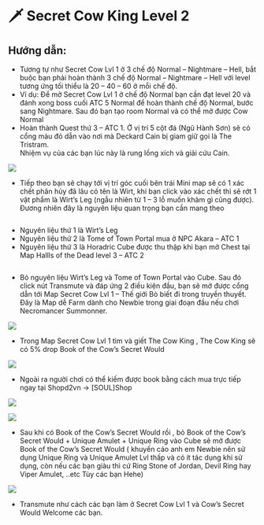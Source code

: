 # 🗡 Secret Cow King Level 2

## Hướng dẫn:

* Tương tự như Secret Cow Lvl 1 ở 3 chế độ Normal – Nightmare – Hell, bắt buộc bạn phải hoàn thành 3 chế độ Normal – Nightmare – Hell với level tương ứng tối thiểu là 20 – 40 – 60 ở mỗi chế độ.
* Ví dụ: Để mở Secret Cow Lvl 1 ở chế độ Normal bạn cần đạt level 20 và đánh xong boss cuối ATC 5 Normal để hoàn thành chế độ Normal, bước sang Nightmare. Sau đó bạn tạo room Normal và có thể mở được Cow Normal
* Hoàn thành Quest thứ 3 – ATC 1. Ở vị trí 5 cột đá (Ngũ Hành Sơn) sẽ có cổng màu đỏ dẫn vào nơi mà Deckard Cain bị giam giữ gọi là The Tristram.\
  Nhiệm vụ của các bạn lúc này là rung lồng xích và giải cứu Cain.

![](https://i2.wp.com/diablo2-vn.com/wp-content/uploads/2021/01/1.png?resize=1020%2C766\&ssl=1)

* Tiếp theo bạn sẽ chạy tới vị trí góc cuối bên trái Mini map sẽ có 1 xác chết phân hủy đã lâu có tên là Wirt, khi bạn click vào xác chết thì sẽ rớt 1 vật phẩm là Wirt’s Leg (ngẫu nhiên từ 1 – 3 lỗ muốn khảm gì cũng được). Đương nhiên đây là nguyên liệu quan trọng bạn cần mang theo

<figure><img src="https://i2.wp.com/diablo2-vn.com/wp-content/uploads/2021/01/2.png?resize=1020%2C765&#x26;ssl=1" alt=""><figcaption></figcaption></figure>

* Nguyên liệu thứ 1 là Wirt’s Leg
* Nguyên liệu thứ 2 là Tome of Town Portal mua ở NPC Akara – ATC 1
* Nguyên liệu thứ 3 là Horadric Cube được thu thập khi bạn mở Chest tại Map Hallls of the Dead level 3 – ATC 2

<figure><img src="https://i2.wp.com/diablo2-vn.com/wp-content/uploads/2021/01/3.png?resize=1020%2C768&#x26;ssl=1" alt=""><figcaption></figcaption></figure>

* Bỏ nguyên liệu Wirt’s Leg và Tome of Town Portal vào Cube. Sau đó click nút Transmute và đáp ứng 2 điều kiện đầu, bạn sẽ mở được cổng dẫn tới Map Secret Cow Lvl 1 – Thế giới Bò biết đi trong truyền thuyết. Đây là Map dễ Farm dành cho Newbie trong giai đoạn đầu nếu chơi Necromancer Summonner.

![](https://i1.wp.com/diablo2-vn.com/wp-content/uploads/2021/01/4.png?resize=1020%2C762\&ssl=1)

* Trong Map Secret Cow Lvl 1 tìm và giết The Cow King , The Cow King sẽ có 5% drop Book of the Cow’s Secret Would

![](https://i0.wp.com/diablo2-vn.com/wp-content/uploads/2021/01/5.png?resize=1020%2C767\&ssl=1)

* Ngoài ra người chơi có thể kiếm được book bằng cách mua trực tiếp ngay tại Shopd2vn -> \[SOUL]Shop

![](https://i0.wp.com/tm.diablo2-vn.com/app/uploads/2021/05/1.png?resize=666%2C502\&ssl=1)

![](https://i1.wp.com/tm.diablo2-vn.com/app/uploads/2021/05/2.png?resize=685%2C516\&ssl=1)

* Sau khi có Book of the Cow’s Secret Would rồi , bỏ Book of the Cow’s Secret Would + Unique Amulet + Unique Ring vào Cube sẽ mở được Book of the Cow’s Secret Would ( khuyến cáo anh em Newbie nên sử dụng Unique Ring và Unique Amulet Lvl thấp và có ít tác dụng khi sử dụng, còn nếu các bạn giàu thì cứ Ring Stone of Jordan, Devil Ring hay Viper Amulet, ..etc Tùy các bạn Hehe)

![](https://i1.wp.com/diablo2-vn.com/wp-content/uploads/2021/01/6.png?resize=1020%2C765\&ssl=1)

* Transmute như cách các bạn làm ở Secret Cow Lvl 1 và Cow’s Secret Would Welcome các bạn.
